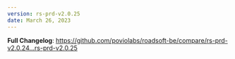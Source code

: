 ```yaml
---
version: rs-prd-v2.0.25
date: March 26, 2023
---
```


**Full Changelog**: https://github.com/poviolabs/roadsoft-be/compare/rs-prd-v2.0.24...rs-prd-v2.0.25
